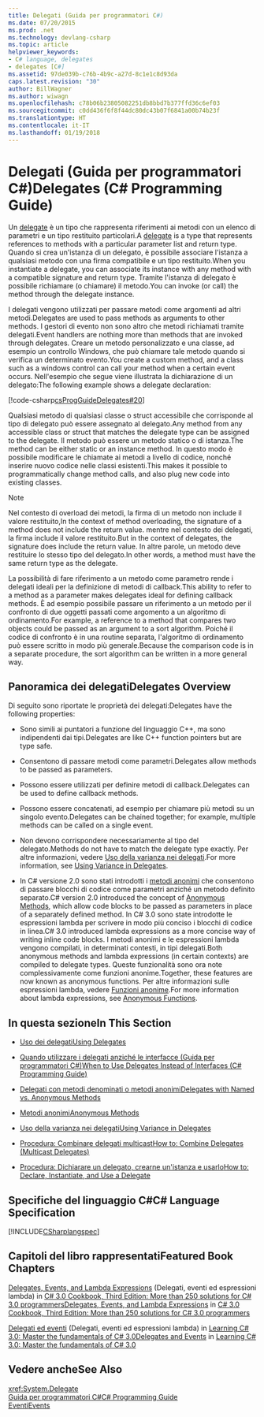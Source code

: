 ```yaml
---
title: Delegati (Guida per programmatori C#)
ms.date: 07/20/2015
ms.prod: .net
ms.technology: devlang-csharp
ms.topic: article
helpviewer_keywords:
- C# language, delegates
- delegates [C#]
ms.assetid: 97de039b-c76b-4b9c-a27d-8c1e1c8d93da
caps.latest.revision: "30"
author: BillWagner
ms.author: wiwagn
ms.openlocfilehash: c78b06b23805082251db8bbd7b377ffd36c6ef03
ms.sourcegitcommit: c0dd436f6f8f44dc80dc43b07f6841a00b74b23f
ms.translationtype: HT
ms.contentlocale: it-IT
ms.lasthandoff: 01/19/2018
---
```

# <a name="delegates-c-programming-guide"></a><span data-ttu-id="3953b-102">Delegati (Guida per programmatori C#)</span><span class="sxs-lookup"><span data-stu-id="3953b-102">Delegates (C# Programming Guide)</span></span>
<span data-ttu-id="3953b-103">Un [delegate](../../../csharp/language-reference/keywords/delegate.md) è un tipo che rappresenta riferimenti ai metodi con un elenco di parametri e un tipo restituito particolari.</span><span class="sxs-lookup"><span data-stu-id="3953b-103">A [delegate](../../../csharp/language-reference/keywords/delegate.md) is a type that represents references to methods with a particular parameter list and return type.</span></span> <span data-ttu-id="3953b-104">Quando si crea un'istanza di un delegato, è possibile associare l'istanza a qualsiasi metodo con una firma compatibile e un tipo restituito.</span><span class="sxs-lookup"><span data-stu-id="3953b-104">When you instantiate a delegate, you can associate its instance with any method with a compatible signature and return type.</span></span> <span data-ttu-id="3953b-105">Tramite l'istanza di delegato è possibile richiamare (o chiamare) il metodo.</span><span class="sxs-lookup"><span data-stu-id="3953b-105">You can invoke (or call) the method through the delegate instance.</span></span>  
  
 <span data-ttu-id="3953b-106">I delegati vengono utilizzati per passare metodi come argomenti ad altri metodi.</span><span class="sxs-lookup"><span data-stu-id="3953b-106">Delegates are used to pass methods as arguments to other methods.</span></span> <span data-ttu-id="3953b-107">I gestori di evento non sono altro che metodi richiamati tramite delegati.</span><span class="sxs-lookup"><span data-stu-id="3953b-107">Event handlers are nothing more than methods that are invoked through delegates.</span></span> <span data-ttu-id="3953b-108">Creare un metodo personalizzato e una classe, ad esempio un controllo Windows, che può chiamare tale metodo quando si verifica un determinato evento.</span><span class="sxs-lookup"><span data-stu-id="3953b-108">You create a custom method, and a class such as a windows control can call your method when a certain event occurs.</span></span> <span data-ttu-id="3953b-109">Nell'esempio che segue viene illustrata la dichiarazione di un delegato:</span><span class="sxs-lookup"><span data-stu-id="3953b-109">The following example shows a delegate declaration:</span></span>  
  
 [!code-csharp[csProgGuideDelegates#20](../../../csharp/programming-guide/delegates/codesnippet/CSharp/index_1.cs)]  
  
 <span data-ttu-id="3953b-110">Qualsiasi metodo di qualsiasi classe o struct accessibile che corrisponde al tipo di delegato può essere assegnato al delegato.</span><span class="sxs-lookup"><span data-stu-id="3953b-110">Any method from any accessible class or struct that matches the delegate type can be assigned to the delegate.</span></span> <span data-ttu-id="3953b-111">Il metodo può essere un metodo statico o di istanza.</span><span class="sxs-lookup"><span data-stu-id="3953b-111">The method can be either static or an instance method.</span></span> <span data-ttu-id="3953b-112">In questo modo è possibile modificare le chiamate ai metodi a livello di codice, nonché inserire nuovo codice nelle classi esistenti.</span><span class="sxs-lookup"><span data-stu-id="3953b-112">This makes it possible to programmatically change method calls, and also plug new code into existing classes.</span></span>  
  
> [!NOTE]
>  <span data-ttu-id="3953b-113">Nel contesto di overload dei metodi, la firma di un metodo non include il valore restituito,</span><span class="sxs-lookup"><span data-stu-id="3953b-113">In the context of method overloading, the signature of a method does not include the return value.</span></span> <span data-ttu-id="3953b-114">mentre nel contesto dei delegati, la firma include il valore restituito.</span><span class="sxs-lookup"><span data-stu-id="3953b-114">But in the context of delegates, the signature does include the return value.</span></span> <span data-ttu-id="3953b-115">In altre parole, un metodo deve restituire lo stesso tipo del delegato.</span><span class="sxs-lookup"><span data-stu-id="3953b-115">In other words, a method must have the same return type as the delegate.</span></span>  
  
 <span data-ttu-id="3953b-116">La possibilità di fare riferimento a un metodo come parametro rende i delegati ideali per la definizione di metodi di callback.</span><span class="sxs-lookup"><span data-stu-id="3953b-116">This ability to refer to a method as a parameter makes delegates ideal for defining callback methods.</span></span> <span data-ttu-id="3953b-117">È ad esempio possibile passare un riferimento a un metodo per il confronto di due oggetti passati come argomento a un algoritmo di ordinamento.</span><span class="sxs-lookup"><span data-stu-id="3953b-117">For example, a reference to a method that compares two objects could be passed as an argument to a sort algorithm.</span></span> <span data-ttu-id="3953b-118">Poiché il codice di confronto è in una routine separata, l'algoritmo di ordinamento può essere scritto in modo più generale.</span><span class="sxs-lookup"><span data-stu-id="3953b-118">Because the comparison code is in a separate procedure, the sort algorithm can be written in a more general way.</span></span>  
  
## <a name="delegates-overview"></a><span data-ttu-id="3953b-119">Panoramica dei delegati</span><span class="sxs-lookup"><span data-stu-id="3953b-119">Delegates Overview</span></span>  
 <span data-ttu-id="3953b-120">Di seguito sono riportate le proprietà dei delegati:</span><span class="sxs-lookup"><span data-stu-id="3953b-120">Delegates have the following properties:</span></span>  
  
-   <span data-ttu-id="3953b-121">Sono simili ai puntatori a funzione del linguaggio C++, ma sono indipendenti dai tipi.</span><span class="sxs-lookup"><span data-stu-id="3953b-121">Delegates are like C++ function pointers but are type safe.</span></span>  
  
-   <span data-ttu-id="3953b-122">Consentono di passare metodi come parametri.</span><span class="sxs-lookup"><span data-stu-id="3953b-122">Delegates allow methods to be passed as parameters.</span></span>  
  
-   <span data-ttu-id="3953b-123">Possono essere utilizzati per definire metodi di callback.</span><span class="sxs-lookup"><span data-stu-id="3953b-123">Delegates can be used to define callback methods.</span></span>  
  
-   <span data-ttu-id="3953b-124">Possono essere concatenati, ad esempio per chiamare più metodi su un singolo evento.</span><span class="sxs-lookup"><span data-stu-id="3953b-124">Delegates can be chained together; for example, multiple methods can be called on a single event.</span></span>  
  
-   <span data-ttu-id="3953b-125">Non devono corrispondere necessariamente al tipo del delegato.</span><span class="sxs-lookup"><span data-stu-id="3953b-125">Methods do not have to match the delegate type exactly.</span></span> <span data-ttu-id="3953b-126">Per altre informazioni, vedere [Uso della varianza nei delegati](../../../csharp/programming-guide/concepts/covariance-contravariance/using-variance-in-delegates.md).</span><span class="sxs-lookup"><span data-stu-id="3953b-126">For more information, see [Using Variance in Delegates](../../../csharp/programming-guide/concepts/covariance-contravariance/using-variance-in-delegates.md).</span></span>  
  
-   <span data-ttu-id="3953b-127">In C# versione 2.0 sono stati introdotti i [metodi anonimi](../../../csharp/programming-guide/statements-expressions-operators/anonymous-methods.md) che consentono di passare blocchi di codice come parametri anziché un metodo definito separato.</span><span class="sxs-lookup"><span data-stu-id="3953b-127">C# version 2.0 introduced the concept of [Anonymous Methods](../../../csharp/programming-guide/statements-expressions-operators/anonymous-methods.md), which allow code blocks to be passed as parameters in place of a separately defined method.</span></span> <span data-ttu-id="3953b-128">In C# 3.0 sono state introdotte le espressioni lambda per scrivere in modo più conciso i blocchi di codice in linea.</span><span class="sxs-lookup"><span data-stu-id="3953b-128">C# 3.0 introduced lambda expressions as a more concise way of writing inline code blocks.</span></span> <span data-ttu-id="3953b-129">I metodi anonimi e le espressioni lambda vengono compilati, in determinati contesti, in tipi delegati.</span><span class="sxs-lookup"><span data-stu-id="3953b-129">Both anonymous methods and lambda expressions (in certain contexts) are compiled to delegate types.</span></span> <span data-ttu-id="3953b-130">Queste funzionalità sono ora note complessivamente come funzioni anonime.</span><span class="sxs-lookup"><span data-stu-id="3953b-130">Together, these features are now known as anonymous functions.</span></span> <span data-ttu-id="3953b-131">Per altre informazioni sulle espressioni lambda, vedere [Funzioni anonime](../../../csharp/programming-guide/statements-expressions-operators/anonymous-functions.md).</span><span class="sxs-lookup"><span data-stu-id="3953b-131">For more information about lambda expressions, see [Anonymous Functions](../../../csharp/programming-guide/statements-expressions-operators/anonymous-functions.md).</span></span>  
  
## <a name="in-this-section"></a><span data-ttu-id="3953b-132">In questa sezione</span><span class="sxs-lookup"><span data-stu-id="3953b-132">In This Section</span></span>  
  
-   [<span data-ttu-id="3953b-133">Uso dei delegati</span><span class="sxs-lookup"><span data-stu-id="3953b-133">Using Delegates</span></span>](../../../csharp/programming-guide/delegates/using-delegates.md)  
  
-   [<span data-ttu-id="3953b-134">Quando utilizzare i delegati anziché le interfacce (Guida per programmatori C#)</span><span class="sxs-lookup"><span data-stu-id="3953b-134">When to Use Delegates Instead of Interfaces (C# Programming Guide)</span></span>](http://msdn.microsoft.com/library/2e759bdf-7ca4-4005-8597-af92edf6d8f0)  
  
-   [<span data-ttu-id="3953b-135">Delegati con metodi denominati o metodi anonimi</span><span class="sxs-lookup"><span data-stu-id="3953b-135">Delegates with Named vs. Anonymous Methods</span></span>](../../../csharp/programming-guide/delegates/delegates-with-named-vs-anonymous-methods.md)  
  
-   [<span data-ttu-id="3953b-136">Metodi anonimi</span><span class="sxs-lookup"><span data-stu-id="3953b-136">Anonymous Methods</span></span>](../../../csharp/programming-guide/statements-expressions-operators/anonymous-methods.md)  
  
-   [<span data-ttu-id="3953b-137">Uso della varianza nei delegati</span><span class="sxs-lookup"><span data-stu-id="3953b-137">Using Variance in Delegates</span></span>](../../../csharp/programming-guide/concepts/covariance-contravariance/using-variance-in-delegates.md)  
  
-   [<span data-ttu-id="3953b-138">Procedura: Combinare delegati multicast</span><span class="sxs-lookup"><span data-stu-id="3953b-138">How to: Combine Delegates (Multicast Delegates)</span></span>](../../../csharp/programming-guide/delegates/how-to-combine-delegates-multicast-delegates.md)  
  
-   [<span data-ttu-id="3953b-139">Procedura: Dichiarare un delegato, crearne un'istanza e usarlo</span><span class="sxs-lookup"><span data-stu-id="3953b-139">How to: Declare, Instantiate, and Use a Delegate</span></span>](../../../csharp/programming-guide/delegates/how-to-declare-instantiate-and-use-a-delegate.md)  
  
## <a name="c-language-specification"></a><span data-ttu-id="3953b-140">Specifiche del linguaggio C#</span><span class="sxs-lookup"><span data-stu-id="3953b-140">C# Language Specification</span></span>  
 [!INCLUDE[CSharplangspec](~/includes/csharplangspec-md.md)]  
  
## <a name="featured-book-chapters"></a><span data-ttu-id="3953b-141">Capitoli del libro rappresentati</span><span class="sxs-lookup"><span data-stu-id="3953b-141">Featured Book Chapters</span></span>  
 <span data-ttu-id="3953b-142">[Delegates, Events, and Lambda Expressions](http://go.microsoft.com/fwlink/?LinkId=195395) (Delegati, eventi ed espressioni lambda) in [C# 3.0 Cookbook, Third Edition: More than 250 solutions for C# 3.0 programmers](http://go.microsoft.com/fwlink/?LinkId=195369)</span><span class="sxs-lookup"><span data-stu-id="3953b-142">[Delegates, Events, and Lambda Expressions](http://go.microsoft.com/fwlink/?LinkId=195395) in [C# 3.0 Cookbook, Third Edition: More than 250 solutions for C# 3.0 programmers](http://go.microsoft.com/fwlink/?LinkId=195369)</span></span>  
  
 <span data-ttu-id="3953b-143">[Delegati ed eventi](http://go.microsoft.com/fwlink/?LinkId=195418) (Delegati, eventi ed espressioni lambda) in [Learning C# 3.0: Master the fundamentals of C# 3.0](http://go.microsoft.com/fwlink/?LinkId=195412)</span><span class="sxs-lookup"><span data-stu-id="3953b-143">[Delegates and Events](http://go.microsoft.com/fwlink/?LinkId=195418) in [Learning C# 3.0: Master the fundamentals of C# 3.0](http://go.microsoft.com/fwlink/?LinkId=195412)</span></span>  
  
## <a name="see-also"></a><span data-ttu-id="3953b-144">Vedere anche</span><span class="sxs-lookup"><span data-stu-id="3953b-144">See Also</span></span>  
 <xref:System.Delegate>  
 [<span data-ttu-id="3953b-145">Guida per programmatori C#</span><span class="sxs-lookup"><span data-stu-id="3953b-145">C# Programming Guide</span></span>](../../../csharp/programming-guide/index.md)  
 [<span data-ttu-id="3953b-146">Eventi</span><span class="sxs-lookup"><span data-stu-id="3953b-146">Events</span></span>](../../../csharp/programming-guide/events/index.md)
